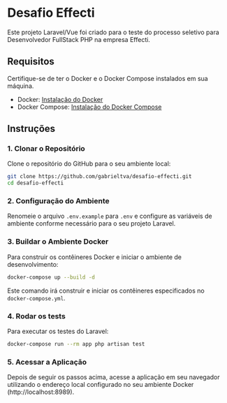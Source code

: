 # Desafio Effecti

Este projeto Laravel/Vue foi criado para o teste do processo seletivo para Desenvolvedor FullStack PHP na empresa Effecti.

## Requisitos

Certifique-se de ter o Docker e o Docker Compose instalados em sua máquina.

- Docker: [Instalação do Docker](https://docs.docker.com/get-docker/)
- Docker Compose: [Instalação do Docker Compose](https://docs.docker.com/compose/install/)

## Instruções

### 1. Clonar o Repositório

Clone o repositório do GitHub para o seu ambiente local:

```bash
git clone https://github.com/gabrieltva/desafio-effecti.git
cd desafio-effecti
```

### 2. Configuração do Ambiente

Renomeie o arquivo `.env.example` para `.env` e configure as variáveis de ambiente conforme necessário para o seu projeto Laravel.

### 3. Buildar o Ambiente Docker

Para construir os contêineres Docker e iniciar o ambiente de desenvolvimento:

```bash
docker-compose up --build -d
```

Este comando irá construir e iniciar os contêineres especificados no `docker-compose.yml`.

### 4. Rodar os tests

Para executar os testes do Laravel:

```bash
docker-compose run --rm app php artisan test
```

### 5. Acessar a Aplicação

Depois de seguir os passos acima, acesse a aplicação em seu navegador utilizando o endereço local configurado no seu ambiente Docker (http://localhost:8989).